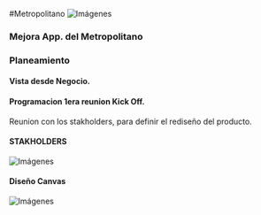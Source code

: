#Metropolitano
![Imágenes](assets/img/metropolitano.png) 

### Mejora App. del Metropolitano

### Planeamiento
#### Vista desde Negocio.
#### Programacion 1era reunion Kick Off.
Reunion con los stakholders, para definir el rediseño del producto.

#### STAKHOLDERS
![Imágenes](assets/img/presindente.jpg) 

#### Diseño Canvas

![Imágenes](assets/img/canvas.png) 